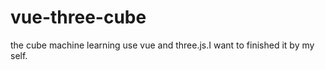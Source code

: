 # vue-three-cube
the cube machine learning use  vue and three.js.I want to finished it by my self. 
